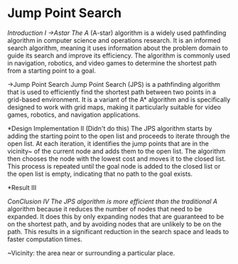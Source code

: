 # Jump Point Search

*Introduction I
->Astar
The A* (A-star) algorithm is a widely used pathfinding algorithm in computer science and operations research. It is an informed search algorithm, meaning it uses information about the problem domain to guide its search and improve its efficiency. The algorithm is commonly used in navigation, robotics, and video games to determine the shortest path from a starting point to a goal.

->Jump Point Search
Jump Point Search (JPS) is a pathfinding algorithm that is used to efficiently find the shortest path between two points in a grid-based environment. It is a variant of the A* algorithm and is specifically designed to work with grid maps, making it particularly suitable for video games, robotics, and navigation applications.

*Design Implementation II
(Didn't do this)
The JPS algorithm starts by adding the starting point to the open list and proceeds to iterate through the open list. At each iteration, it identifies the jump points that are in the vicinity~ of the current node and adds them to the open list. The algorithm then chooses the node with the lowest cost and moves it to the closed list. This process is repeated until the goal node is added to the closed list or the open list is empty, indicating that no path to the goal exists.

*Result III

*ConClusion IV 
The JPS algorithm is more efficient than the traditional A* algorithm because it reduces the number of nodes that need to be expanded. It does this by only expanding nodes that are guaranteed to be on the shortest path, and by avoiding nodes that are unlikely to be on the path. This results in a significant reduction in the search space and leads to faster computation times.

~Vicinity: the area near or surrounding a particular place.
